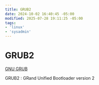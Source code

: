 ```yaml
---
title: GRUB2
date: 2024-10-02 16:40:45 -05:00
modified: 2025-07-28 19:11:25 -05:00
tags:
- 'linux'
- 'sysadmin'
---
```


# GRUB2

[GNU GRUB](https://www.gnu.org/software/grub/)

GRUB2
: GRand Unified Bootloader version 2
